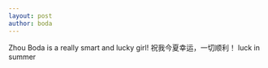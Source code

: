 ```yaml
---
layout: post
author: boda
---
```

Zhou Boda is a really smart and lucky girl! 
祝我今夏幸运，一切顺利！
luck in summer